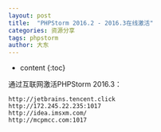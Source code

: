 ```yaml
---
layout: post
title:  "PHPStorm 2016.2 - 2016.3在线激活"
categories: 资源分享
tags: phpstorm
author: 大东
---
```


* content
{:toc}


通过互联网激活PHPStorm 2016.3：

```
http://jetbrains.tencent.click
http://172.245.22.235:1017
http://idea.imsxm.com/
http://mcpmcc.com:1017
```

